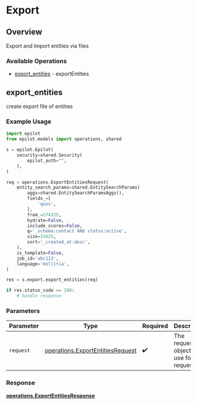 # Export

## Overview

Export and Import entities via files

### Available Operations

* [export_entities](#export_entities) - exportEntities

## export_entities

create export file of entities

### Example Usage

```python
import epilot
from epilot.models import operations, shared

s = epilot.Epilot(
    security=shared.Security(
        epilot_auth="",
    ),
)

req = operations.ExportEntitiesRequest(
    entity_search_params=shared.EntitySearchParams(
        aggs=shared.EntitySearchParamsAggs(),
        fields_=[
            'quos',
        ],
        from_=574325,
        hydrate=False,
        include_scores=False,
        q='_schema:contact AND status:active',
        size=33625,
        sort='_created_at:desc',
    ),
    is_template=False,
    job_id='abc123',
    language='mollitia',
)

res = s.export.export_entities(req)

if res.status_code == 200:
    # handle response
```

### Parameters

| Parameter                                                                            | Type                                                                                 | Required                                                                             | Description                                                                          |
| ------------------------------------------------------------------------------------ | ------------------------------------------------------------------------------------ | ------------------------------------------------------------------------------------ | ------------------------------------------------------------------------------------ |
| `request`                                                                            | [operations.ExportEntitiesRequest](../../models/operations/exportentitiesrequest.md) | :heavy_check_mark:                                                                   | The request object to use for the request.                                           |


### Response

**[operations.ExportEntitiesResponse](../../models/operations/exportentitiesresponse.md)**

